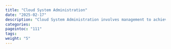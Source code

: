```yaml
---
title: "Cloud System Administration"
date: "2025-02-17"
description: "Cloud System Administration involves management to achieve and maintain an effective control of your cloud infrastructure according to your specific needs. The guides in this section cover security, administration of resources, and leveraging usage forecasts for performance optimization and costs savings"
categories:
pageintoc: "111"
tags:
weight: "5"
---
```


<a id="cloud-system-administration"></a>

<!--# Cloud System Administration -->
